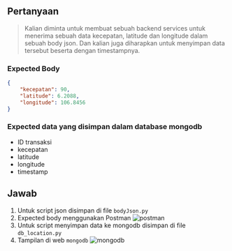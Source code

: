 ## Pertanyaan

> Kalian diminta untuk membuat sebuah backend services untuk menerima sebuah data kecepatan, latitude dan longitude dalam sebuah body json. Dan kalian juga diharapkan untuk menyimpan data tersebut beserta dengan timestampnya.

### Expected Body
```json
{
    "kecepatan": 90,
    "latitude": 6.2088,
    "longitude": 106.8456
}
```

### Expected data yang disimpan dalam database mongodb
* ID transaksi
* kecepatan
* latitude
* longitude
* timestamp

## Jawab
1. Untuk script json disimpan di file ```bodyJson.py```
2. Expected body menggunakan Postman
![postman](https://user-images.githubusercontent.com/107297270/185641387-2f7e52e4-ff88-4800-85ed-9b5ad7c041fc.png)
3. Untuk script menyimpan data ke mongodb disimpan di file ```db_location.py```
4. Tampilan di web ```mongodb```
![mongodb](https://user-images.githubusercontent.com/107297270/185641089-a23603af-40ee-482e-af7d-ea1b1983225d.png)
